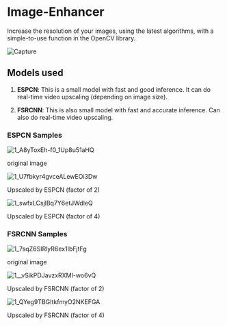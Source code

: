 # Image-Enhancer
 Increase the resolution of your images, using the latest algorithms, with a simple-to-use function in the OpenCV library.
 
 
 ![Capture](https://user-images.githubusercontent.com/61332730/155813896-50510e38-526f-4304-8882-f6c46a682bd4.PNG)

## Models used
1. **ESPCN**: This is a small model with fast and good inference. It can do real-time video upscaling (depending on image size).


2. **FSRCNN**: This is also small model with fast and accurate inference. Can also do real-time video upscaling.

### ESPCN Samples
![1_A8yToxEh-f0_1Up8u51aHQ](https://user-images.githubusercontent.com/61332730/155812372-4022571b-b2f3-4284-9794-38a0bb4ed805.png)

original image

![1_U7fbkyr4gvceALewEOi3Dw](https://user-images.githubusercontent.com/61332730/155812374-06933b3e-3c69-4d17-a94b-46f84141dfa9.png)

Upscaled by ESPCN (factor of 2)


![1_swfxLCsjlBq7Y6etJWdleQ](https://user-images.githubusercontent.com/61332730/155812384-4aa1d077-2575-4a59-8303-ed433ada25ab.png)

Upscaled by ESPCN (factor of 4)

### FSRCNN Samples

![1_7sqZ6SIRlyR6ex1IbFjtFg](https://user-images.githubusercontent.com/61332730/155812835-c495b6ef-11ed-476a-b856-febca2f577f0.png)

original image

![1__vSikPDJavzxRXMI-wo6vQ](https://user-images.githubusercontent.com/61332730/155812840-02eabfb4-0281-4279-865c-bc9e9b89bf44.png)

Upscaled by FSRCNN (factor of 2)

![1_QYeg9TBGItkfmyO2NKEFGA](https://user-images.githubusercontent.com/61332730/155812861-3230c823-8de8-407a-a9eb-f9fdddd897bc.png)

Upscaled by FSRCNN (factor of 4)
